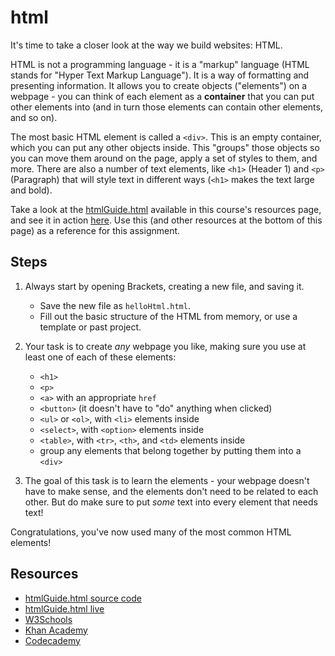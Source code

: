 # html

It's time to take a closer look at the way we build websites: HTML.

HTML is not a programming language - it is a "markup" language (HTML stands for "Hyper Text Markup Language").
It is a way of formatting and presenting information.
It allows you to create objects ("elements") on a webpage - you can think of each element as a **container** that you can put other elements into (and in turn those elements can contain other elements, and so on).

The most basic HTML element is called a `<div>`.
This is an empty container, which you can put any other objects inside.
This "groups" those objects so you can move them around on the page, apply a set of styles to them, and more.
There are also a number of text elements, like `<h1>` (Header 1) and `<p>` (Paragraph) that will style text in different ways (`<h1>` makes the text large and bold).

Take a look at the [htmlGuide.html](/resources/htmlGuide.html) available in this course's resources page, and see it in action [here](https://northcotehs.github.io/10DWEB/resources/htmlGuide.html).
Use this (and other resources at the bottom of this page) as a reference for this assignment.

## Steps

1. Always start by opening Brackets, creating a new file, and saving it.

    - Save the new file as `helloHtml.html`.
    - Fill out the basic structure of the HTML from memory, or use a template or past project.

2. Your task is to create *any* webpage you like, making sure you use at least one of each of these elements:

    - `<h1>`
    - `<p>`
    - `<a>` with an appropriate `href`
    - `<button>` (it doesn't have to "do" anything when clicked)
    - `<ul>` or `<ol>`, with `<li>` elements inside
    - `<select>`, with `<option>` elements inside
    - `<table>`, with `<tr>`, `<th>`, and `<td>` elements inside
    - group any elements that belong together by putting them into a `<div>`

3. The goal of this task is to learn the elements - your webpage doesn't have to make sense, and the elements don't need to be related to each other. But do make sure to put *some* text into every element that needs text!

Congratulations, you've now used many of the most common HTML elements!

## Resources

- [htmlGuide.html source code](/resources/htmlGuide.html)
- [htmlGuide.html live](https://northcotehs.github.io/10DWEB/resources/htmlGuide.html)
- [W3Schools](https://www.w3schools.com/html/)
- [Khan Academy](https://www.khanacademy.org/computing/computer-programming/html-css)
- [Codecademy](https://www.codecademy.com/learn/learn-html)
